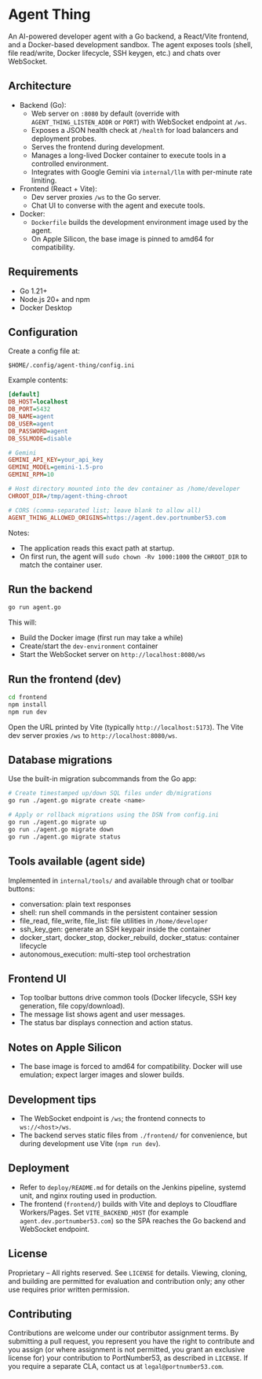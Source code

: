 # Agent Thing

An AI-powered developer agent with a Go backend, a React/Vite frontend, and a Docker-based development sandbox. The agent exposes tools (shell, file read/write, Docker lifecycle, SSH keygen, etc.) and chats over WebSocket.

## Architecture

- Backend (Go):
  - Web server on `:8080` by default (override with `AGENT_THING_LISTEN_ADDR` or `PORT`) with WebSocket endpoint at `/ws`.
  - Exposes a JSON health check at `/health` for load balancers and deployment probes.
  - Serves the frontend during development.
  - Manages a long-lived Docker container to execute tools in a controlled environment.
  - Integrates with Google Gemini via `internal/llm` with per-minute rate limiting.
- Frontend (React + Vite):
  - Dev server proxies `/ws` to the Go server.
  - Chat UI to converse with the agent and execute tools.
- Docker:
  - `Dockerfile` builds the development environment image used by the agent.
  - On Apple Silicon, the base image is pinned to amd64 for compatibility.

## Requirements

- Go 1.21+
- Node.js 20+ and npm
- Docker Desktop

## Configuration

Create a config file at:

`$HOME/.config/agent-thing/config.ini`

Example contents:

```ini
[default]
DB_HOST=localhost
DB_PORT=5432
DB_NAME=agent
DB_USER=agent
DB_PASSWORD=agent
DB_SSLMODE=disable

# Gemini
GEMINI_API_KEY=your_api_key
GEMINI_MODEL=gemini-1.5-pro
GEMINI_RPM=10

# Host directory mounted into the dev container as /home/developer
CHROOT_DIR=/tmp/agent-thing-chroot

# CORS (comma-separated list; leave blank to allow all)
AGENT_THING_ALLOWED_ORIGINS=https://agent.dev.portnumber53.com
```

Notes:

- The application reads this exact path at startup.
- On first run, the agent will `sudo chown -Rv 1000:1000` the `CHROOT_DIR` to match the container user.

## Run the backend

```bash
go run agent.go
```

This will:

- Build the Docker image (first run may take a while)
- Create/start the `dev-environment` container
- Start the WebSocket server on `http://localhost:8080/ws`

## Run the frontend (dev)

```bash
cd frontend
npm install
npm run dev
```

Open the URL printed by Vite (typically `http://localhost:5173`). The Vite dev server proxies `/ws` to `http://localhost:8080/ws`.

## Database migrations

Use the built-in migration subcommands from the Go app:

```bash
# Create timestamped up/down SQL files under db/migrations
go run ./agent.go migrate create <name>

# Apply or rollback migrations using the DSN from config.ini
go run ./agent.go migrate up
go run ./agent.go migrate down
go run ./agent.go migrate status
```

## Tools available (agent side)

Implemented in `internal/tools/` and available through chat or toolbar buttons:

- conversation: plain text responses
- shell: run shell commands in the persistent container session
- file_read, file_write, file_list: file utilities in `/home/developer`
- ssh_key_gen: generate an SSH keypair inside the container
- docker_start, docker_stop, docker_rebuild, docker_status: container lifecycle
- autonomous_execution: multi-step tool orchestration

## Frontend UI

- Top toolbar buttons drive common tools (Docker lifecycle, SSH key generation, file copy/download).
- The message list shows agent and user messages.
- The status bar displays connection and action status.

## Notes on Apple Silicon

- The base image is forced to amd64 for compatibility. Docker will use emulation; expect larger images and slower builds.

## Development tips

- The WebSocket endpoint is `/ws`; the frontend connects to `ws://<host>/ws`.
- The backend serves static files from `./frontend/` for convenience, but during development use Vite (`npm run dev`).

## Deployment

- Refer to `deploy/README.md` for details on the Jenkins pipeline, systemd unit, and nginx routing used in production.
- The frontend (`frontend/`) builds with Vite and deploys to Cloudflare Workers/Pages. Set `VITE_BACKEND_HOST` (for example `agent.dev.portnumber53.com`) so the SPA reaches the Go backend and WebSocket endpoint.

## License

Proprietary – All rights reserved. See `LICENSE` for details. Viewing, cloning, and building are permitted for evaluation and contribution only; any other use requires prior written permission.

## Contributing

Contributions are welcome under our contributor assignment terms. By submitting a pull request, you represent you have the right to contribute and you assign (or where assignment is not permitted, you grant an exclusive license for) your contribution to PortNumber53, as described in `LICENSE`. If you require a separate CLA, contact us at `legal@portnumber53.com`.
